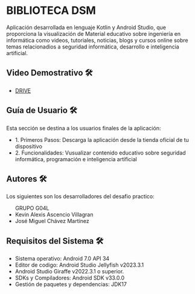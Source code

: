 <h1>BIBLIOTECA DSM</h1>

<p>
Aplicación desarrollada en lenguaje Kotlin y Android Studio, que proporciona la visualización de Material educativo sobre ingeniería en informática 
como videos, tutoriales, noticias, blogs y cursos online sobre temas relacionadios a seguridad informática, desarrollo e inteligencia artificial.
</p>

<h2>Video Demostrativo 🛠️</h2>
<ul>
  <li><A HREF="https://drive.google.com/file/d/1BE1HRa5rTIQc9wX0lJrvTvWj8NnLGd_m/view?usp=sharing">DRIVE</A></li>
</ul>

<h2>Guía de Usuario 🛠️</h2>

<p>
Esta sección se destina a los usuarios finales de la aplicación:
</p>

<ul>
  <li>1. Primeros Pasos: Descarga la aplicación desde la tienda oficial de tu dispositivo</li>
  <li>2. Funcionalidades: Vusualizar contenido educativo sobre seguridad informática, programación e inteligencia artificial</li>
</ul>

<h2>Autores 🛠️</h2>

<p>
Los siguientes son los desarrolladores del desafio practico:
</p>

<ul>
  GRUPO G04L
  <li>Kevin Alexis Ascencio Villagran</li>
  <li>José Miguel Chávez Martínez</li>
</ul>

<h2>Requisitos del Sistema 🛠️</h2>

<ul>
  <li>Sistema operativo: Android 7.0 API 34</li>
  <li>Editor de codigo: Android Studio Jellyfish v2023.3.1</li>
  <li>Android Studio Giraffe v2022.3.1 o superior.</li>
  <li>SDKs y Compiladores: Android SDK v33.0.0</li>
  <li>Gestión de paquetes y dependencias: JDK17</li>
</ul>
